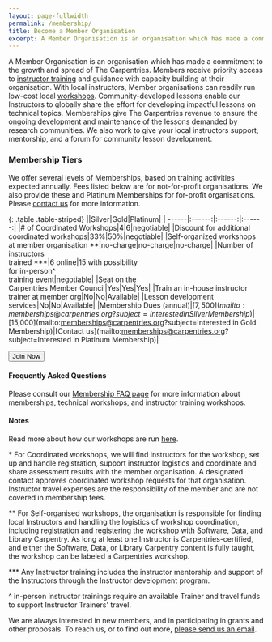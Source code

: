```yaml
---
layout: page-fullwidth
permalink: /membership/
title: Become a Member Organisation
excerpt: A Member Organisation is an organisation which has made a commitment to the growth and spread of The Carpentries
---
```


A Member Organisation is an organisation which has made a commitment to the growth and spread of The Carpentries. Members receive priority access to [instructor training](https://carpentries.github.io/instructor-training/) and guidance with capacity building at their organisation. With local instructors, Member organisations can readily run low-cost local [workshops]((/workshops/)). Community-developed lessons enable our Instructors to globally share the effort for developing impactful lessons on technical topics. Memberships give The Carpentries revenue to ensure the ongoing development and maintenance of the lessons demanded by research communities. We also work to give your local instructors support, mentorship, and a forum for community lesson development.

### Membership Tiers

We offer several levels of Memberships, based on training activities expected annually. Fees listed below are for not-for-profit organisations. We also provide these and Platinum Memberships for for-profit organisations. Please [contact us](mailto:memberships@carpentries.org) for more information.

{: .table .table-striped}
||Silver|Gold|Platinum|
| ------|:------:|:------:|:------:|
|# of Coordinated Workshops|4|6|negotiable|
|Discount for additional <br>coordinated workshops|33%|50%|negotiable|
|Self-organized workshops<br> at member organisation **|no-charge|no-charge|no-charge|
|Number of instructors <br>trained ***|6 online|15 with possibility <br>for in-person^<br>training event|negotiable|
|Seat on the <br>Carpentries Member Council|Yes|Yes|Yes|
|Train an in-house instructor <br>trainer at member org|No|No|Available|
|Lesson development <br>services|No|No|Available|
|Membership Dues (annual)|[$7,500](mailto:memberships@carpentries.org?subject=Interested in Silver Membership)|[$15,000](mailto:memberships@carpentries.org?subject=Interested in Gold Membership)|[Contact us](mailto:memberships@carpentries.org?subject=Interested in Platinum Membership)|

<a href="https://carpentries.typeform.com/to/Hmfe6L">
  <button class="btn">
    Join Now
  </button>
</a>

#### Frequently Asked Questions

Please consult our [Membership FAQ page](/member_faq) for more information about memberships, technical workshops, and instructor training workshops.


#### Notes

Read more about how our workshops are run [here](/workshops/).

\* For Coordinated workshops, we will find instructors for the workshop, set up and handle registration, support instructor logistics and coordinate and share assessment results with the member organisation. A designated contact approves coordinated workshop requests for that organisation. Instructor travel expenses are the responsibility of the member and are not covered in membership fees.

\*\* For Self-organised workshops, the organisation is responsible for finding local Instructors and handling the logistics of workshop coordination, including registration and registering the workshop with Software, Data, and Library Carpentry. As long at least one Instructor is Carpentries-certified, and either the Software, Data, or Library Carpentry content is fully taught, the workshop can be labeled a Carpentries workshop.

\*\*\* Any Instructor training includes the instructor mentorship and support of the Instructors through the Instructor development program.

^ in-person instructor trainings require an available Trainer and travel funds to support Instructor Trainers' travel.

We are always interested in new members, and in participating in grants and other proposals. To reach us, or to
find out more, [please send us an email](mailto:memberships@carpentries.org).
